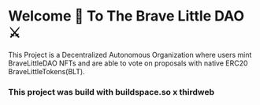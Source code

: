 
# **Welcome 👋 To The Brave Little DAO ⚔️**

This Project is a Decentralized Autonomous Organization where users mint BraveLittleDAO NFTs
and are able to vote on proposals with native ERC20 BraveLittleTokens(BLT).


### This project was build with buildspace.so x thirdweb


